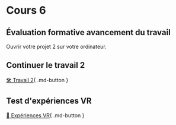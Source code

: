 # Cours 6

## Évaluation formative avancement du travail
Ouvrir votre projet 2 sur votre ordinateur.   

## Continuer le travail 2
[🛠️ Travail 2](./travaux/travail2.md){ .md-button } 


## Test d'expériences VR
[🔎 Expériences VR](./installation/experiences.md){ .md-button } 
